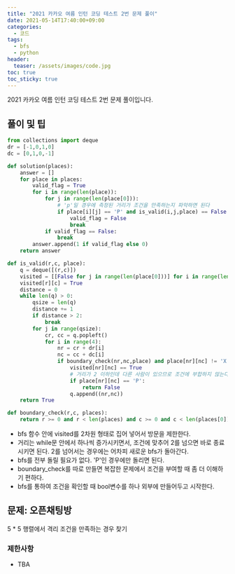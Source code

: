 ```yaml
---
title: "2021 카카오 여름 인턴 코딩 테스트 2번 문제 풀이"
date: 2021-05-14T17:40:00+09:00
categories:
  - 코드
tags:
  - bfs
  - python
header:
  teaser: /assets/images/code.jpg
toc: true
toc_sticky: true
---
```

2021 카카오 여름 인턴 코딩 테스트 2번 문제 풀이입니다.
## 풀이 및 팁
```python
from collections import deque
dr = [-1,0,1,0]
dc = [0,1,0,-1]

def solution(places):
    answer = []
    for place in places:
        valid_flag = True
        for i in range(len(place)):
            for j in range(len(place[0])):
                # 'p'일 경우에 측정된 거리가 조건을 만족하는지 파악하면 된다
                if place[i][j] == 'P' and is_valid(i,j,place) == False:
                    valid_flag = False
                    break
            if valid_flag == False:
                break
        answer.append(1 if valid_flag else 0)
    return answer

def is_valid(r,c, place):
    q = deque([(r,c)])
    visited = [[False for j in range(len(place[0]))] for i in range(len(place))]
    visited[r][c] = True
    distance = 0
    while len(q) > 0:
        qsize = len(q)
        distance += 1
        if distance > 2:
            break
        for j in range(qsize):
            cr, cc = q.popleft()
            for i in range(4):
                nr = cr + dr[i]
                nc = cc + dc[i]
                if boundary_check(nr,nc,place) and place[nr][nc] != 'X' and visited[nr][nc] == False:
                    visited[nr][nc] == True
                    # 거리가 2 이하인데 다른 사람이 있으므로 조건에 부합하지 않는다
                    if place[nr][nc] == 'P':
                        return False
                    q.append((nr,nc))
    return True

def boundary_check(r,c, places):
    return r >= 0 and r < len(places) and c >= 0 and c < len(places[0])
```
* bfs 함수 안에 visited를 2차원 형태로 집어 넣어서 방문을 제한한다. 
* 거리는 while문 안에서 하나씩 증가시키면서, 조건에 맞추어 2를 넘으면 바로 종료 시키면 된다. 2를 넘어서는 경우에는 어차피 새로운 bfs가 돌아간다. 
* bfs를 전부 돌릴 필요가 없다. 'P'인 경우에만 돌리면 된다.
* boundary_check를 따로 만들면 복잡한 문제에서 조건을 부여할 때 좀 더 이해하기 편하다. 
* bfs를 통하여 조건을 확인할 때 bool변수를 하나 외부에 만들어두고 시작한다.  

## 문제: 오픈채팅방
5 * 5 행렬에서 격리 조건을 만족하는 경우 찾기 

### 제한사항
* TBA
